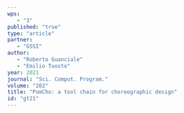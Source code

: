 ```yaml
---
wps: 
   - "3"
published: "true"
type: "article"
partner: 
   - "GSSI"
author: 
   - "Roberto Guanciale"
   - "Emilio Tuosto"
year: 2021
journal: "Sci. Comput. Program."
volume: "202"
title: "PomCho: a tool chain for choreographic design"
id: "gt21"
---
```


